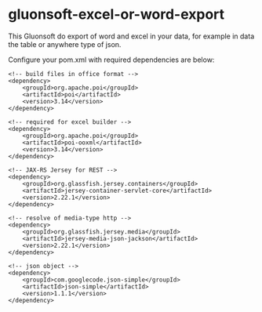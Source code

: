# gluonsoft-excel-or-word-export

This Gluonsoft  do export of word and excel in your data, for example in data the table or anywhere type of json.

Configure your pom.xml with required dependencies  are below: 

```
<!-- build files in office format -->
<dependency>
	<groupId>org.apache.poi</groupId>
	<artifactId>poi</artifactId>
	<version>3.14</version>
</dependency>

<!-- required for excel builder -->
<dependency>
    <groupId>org.apache.poi</groupId>
    <artifactId>poi-ooxml</artifactId>
    <version>3.14</version>
</dependency>

<!-- JAX-RS Jersey for REST -->
<dependency>
	<groupId>org.glassfish.jersey.containers</groupId>
	<artifactId>jersey-container-servlet-core</artifactId>
	<version>2.22.1</version>
</dependency>
		
<!-- resolve of media-type http -->
<dependency>
    <groupId>org.glassfish.jersey.media</groupId>
    <artifactId>jersey-media-json-jackson</artifactId>
    <version>2.22.1</version>
</dependency>
	
<!-- json object -->
<dependency>
    <groupId>com.googlecode.json-simple</groupId>
    <artifactId>json-simple</artifactId>
    <version>1.1.1</version>
</dependency>
```
